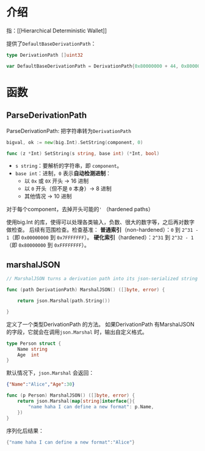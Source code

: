 
# 介绍
指：[[Hierarchical Deterministic Wallet]]

提供了`DefaultBaseDerivationPath`：
```go
type DerivationPath []uint32

var DefaultBaseDerivationPath = DerivationPath{0x80000000 + 44, 0x80000000 + 60, 0x80000000 + 0, 0, 0}
```

# 函数
## ParseDerivationPath
ParseDerivationPath: 把字符串转为`DerivationPath`

```go
bigval, ok := new(big.Int).SetString(component, 0)
```

```go
func (z *Int) SetString(s string, base int) (*Int, bool)
```

- `s string`：要解析的字符串，即 `component`。
- `base int`：进制，`0` 表示**自动检测进制**：
    - 以 `0x` 或 `0X` 开头 → 16 进制
    - 以 `0` 开头（但不是 `0` 本身）→ 8 进制
    - 其他情况 → 10 进制

对于每个component，去掉开头可能的`'` （hardened paths）


使用big.Int 的库，使得可以处理各类输入，负数、很大的数字等，之后再对数字做检查。
后续有范围检查。检查基准：
 **普通索引**（non-hardened）：`0` 到 `2^31 - 1`（即 `0x00000000` 到 `0x7FFFFFFF`）。
**硬化索引**（hardened）：`2^31` 到 `2^32 - 1`（即 `0x80000000` 到 `0xFFFFFFFF`）。

## marshalJSON

```go
// MarshalJSON turns a derivation path into its json-serialized string

func (path DerivationPath) MarshalJSON() ([]byte, error) {

    return json.Marshal(path.String())

}
```

定义了一个类型DerivationPath 的方法。
如果DerivationPath 有MarshalJSON 的字段，它就会在调用`json.Marshal` 时，输出自定义格式。



```go
type Person struct {
	Name string
	Age  int
}
```

默认情况下，`json.Marshal` 会返回：
```json
{"Name":"Alice","Age":30}

```

```go
func (p Person) MarshalJSON() ([]byte, error) {
	return json.Marshal(map[string]interface{}{
		"name haha I can define a new format": p.Name,
	})
}
```
序列化后结果：
```go
{"name haha I can define a new format":"Alice"}
```
